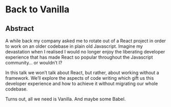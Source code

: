 # Back to Vanilla

## Abstract
A while back my company asked me to rotate out of a React project in order to work on an older codebase in plain old Javascript.
Imagine my devastation when I realised I would no longer enjoy the liberating developer experience that has made React so popular throughout the Javascript community… or wouldn’t I?

In this talk we won’t talk about React, but rather, about working without a framework.
We’ll explore the aspects of code writing which gift us this developer experience and how to achieve it without migrating our whole codebase.

Turns out, all we need is Vanilla. And maybe some Babel.